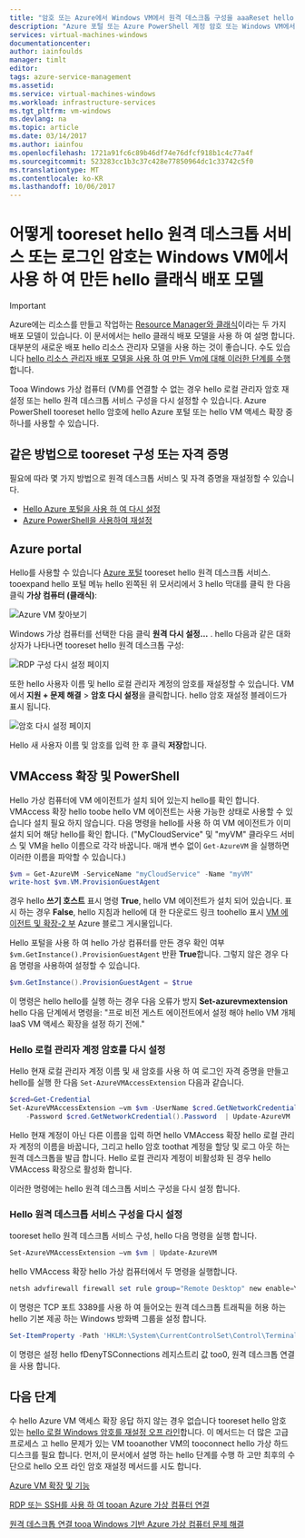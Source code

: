 ```yaml
---
title: "암호 또는 Azure에서 Windows VM에서 원격 데스크톱 구성을 aaaReset hello | Microsoft Docs"
description: "Azure 포털 또는 Azure PowerShell 계정 암호 또는 Windows VM에서 원격 데스크톱 서비스 hello 클래식 배포 사용 하 여 모델을 사용 하 여 만든 tooreset hello 하는 방법에 대해 알아봅니다."
services: virtual-machines-windows
documentationcenter: 
author: iainfoulds
manager: timlt
editor: 
tags: azure-service-management
ms.assetid: 
ms.service: virtual-machines-windows
ms.workload: infrastructure-services
ms.tgt_pltfrm: vm-windows
ms.devlang: na
ms.topic: article
ms.date: 03/14/2017
ms.author: iainfou
ms.openlocfilehash: 1721a91fc6c89b46df74e76dfcf918b1c4c77a4f
ms.sourcegitcommit: 523283cc1b3c37c428e77850964dc1c33742c5f0
ms.translationtype: MT
ms.contentlocale: ko-KR
ms.lasthandoff: 10/06/2017
---
```

# <a name="how-tooreset-hello-remote-desktop-service-or-its-login-password-in-a-windows-vm-created-using-hello-classic-deployment-model"></a>어떻게 tooreset hello 원격 데스크톱 서비스 또는 로그인 암호는 Windows VM에서 사용 하 여 만든 hello 클래식 배포 모델
> [!IMPORTANT]
> Azure에는 리소스를 만들고 작업하는 [Resource Manager와 클래식](../../../resource-manager-deployment-model.md)이라는 두 가지 배포 모델이 있습니다. 이 문서에서는 hello 클래식 배포 모델을 사용 하 여 설명 합니다. 대부분의 새로운 배포 hello 리소스 관리자 모델을 사용 하는 것이 좋습니다. 수도 있습니다 [hello 리소스 관리자 배포 모델을 사용 하 여 만든 Vm에 대해 이러한 단계를 수행](../reset-rdp.md)합니다.

Tooa Windows 가상 컴퓨터 (VM)를 연결할 수 없는 경우 hello 로컬 관리자 암호 재설정 또는 hello 원격 데스크톱 서비스 구성을 다시 설정할 수 있습니다. Azure PowerShell tooreset hello 암호에 hello Azure 포털 또는 hello VM 액세스 확장 중 하나를 사용할 수 있습니다.

## <a name="ways-tooreset-configuration-or-credentials"></a>같은 방법으로 tooreset 구성 또는 자격 증명
필요에 따라 몇 가지 방법으로 원격 데스크톱 서비스 및 자격 증명을 재설정할 수 있습니다.

- [Hello Azure 포털을 사용 하 여 다시 설정](#azure-portal)
- [Azure PowerShell을 사용하여 재설정](#vmaccess-extension-and-powershell)

## <a name="azure-portal"></a>Azure portal
Hello를 사용할 수 있습니다 [Azure 포털](https://portal.azure.com) tooreset hello 원격 데스크톱 서비스. tooexpand hello 포털 메뉴 hello 왼쪽된 위 모서리에서 3 hello 막대를 클릭 한 다음 클릭 **가상 컴퓨터 (클래식)**:

![Azure VM 찾아보기](./media/reset-rdp/Portal-Select-Classic-VM.png)

Windows 가상 컴퓨터를 선택한 다음 클릭 **원격 다시 설정...** . hello 다음과 같은 대화 상자가 나타나면 tooreset hello 원격 데스크톱 구성:

![RDP 구성 다시 설정 페이지](./media/reset-rdp/Portal-RDP-Reset-Windows.png)

또한 hello 사용자 이름 및 hello 로컬 관리자 계정의 암호를 재설정할 수 있습니다. VM에서 **지원 + 문제 해결** > **암호 다시 설정**을 클릭합니다. hello 암호 재설정 블레이드가 표시 됩니다.

![암호 다시 설정 페이지](./media/reset-rdp/Portal-PW-Reset-Windows.png)

Hello 새 사용자 이름 및 암호를 입력 한 후 클릭 **저장**합니다.

## <a name="vmaccess-extension-and-powershell"></a>VMAccess 확장 및 PowerShell
Hello 가상 컴퓨터에 VM 에이전트가 설치 되어 있는지 hello를 확인 합니다. VMAccess 확장 hello toobe hello VM 에이전트는 사용 가능한 상태로 사용할 수 있습니다 설치 필요 하지 않습니다. 다음 명령을 hello를 사용 하 여 VM 에이전트가 이미 설치 되어 해당 hello를 확인 합니다. ("MyCloudService" 및 "myVM" 클라우드 서비스 및 VM을 hello 이름으로 각각 바꿉니다. 매개 변수 없이 `Get-AzureVM` 을 실행하면 이러한 이름을 파악할 수 있습니다.)

```powershell
$vm = Get-AzureVM -ServiceName "myCloudService" -Name "myVM"
write-host $vm.VM.ProvisionGuestAgent
```

경우 hello **쓰기 호스트** 표시 명령 **True**, hello VM 에이전트가 설치 되어 있습니다. 표시 하는 경우 **False**, hello 지침과 hello에 대 한 다운로드 링크 toohello 표시 [VM 에이전트 및 확장-2 부](http://go.microsoft.com/fwlink/p/?linkid=403947&clcid=0x409) Azure 블로그 게시물입니다.

Hello 포털을 사용 하 여 hello 가상 컴퓨터를 만든 경우 확인 여부 `$vm.GetInstance().ProvisionGuestAgent` 반환 **True**합니다. 그렇지 않은 경우 다음 명령을 사용하여 설정할 수 있습니다.

```powershell
$vm.GetInstance().ProvisionGuestAgent = $true
```

이 명령은 hello hello를 실행 하는 경우 다음 오류가 방지 **Set-azurevmextension** hello 다음 단계에서 명령을: "프로 비전 게스트 에이전트에서 설정 해야 hello VM 개체 IaaS VM 액세스 확장을 설정 하기 전에."

### <a name="reset-hello-local-administrator-account-password"></a>**Hello 로컬 관리자 계정 암호를 다시 설정**
Hello 현재 로컬 관리자 계정 이름 및 새 암호를 사용 하 여 로그인 자격 증명을 만들고 hello를 실행 한 다음 `Set-AzureVMAccessExtension` 다음과 같습니다.

```powershell
$cred=Get-Credential
Set-AzureVMAccessExtension –vm $vm -UserName $cred.GetNetworkCredential().Username `
    -Password $cred.GetNetworkCredential().Password  | Update-AzureVM
```

Hello 현재 계정이 아닌 다른 이름을 입력 하면 hello VMAccess 확장 hello 로컬 관리자 계정의 이름을 바꿉니다, 그리고 hello 암호 toothat 계정을 할당 및 로그 아웃 하는 원격 데스크톱을 발급 합니다. Hello 로컬 관리자 계정이 비활성화 된 경우 hello VMAccess 확장으로 활성화 합니다.

이러한 명령에는 hello 원격 데스크톱 서비스 구성을 다시 설정 합니다.

### <a name="reset-hello-remote-desktop-service-configuration"></a>**Hello 원격 데스크톱 서비스 구성을 다시 설정**
tooreset hello 원격 데스크톱 서비스 구성, hello 다음 명령을 실행 합니다.

```powershell
Set-AzureVMAccessExtension –vm $vm | Update-AzureVM
```

hello VMAccess 확장 hello 가상 컴퓨터에서 두 명령을 실행합니다.

```powershell
netsh advfirewall firewall set rule group="Remote Desktop" new enable=Yes
```

이 명령은 TCP 포트 3389를 사용 하 여 들어오는 원격 데스크톱 트래픽을 허용 하는 hello 기본 제공 하는 Windows 방화벽 그룹을 설정 합니다.

```powershell
Set-ItemProperty -Path 'HKLM:\System\CurrentControlSet\Control\Terminal Server' -name "fDenyTSConnections" -Value 0
```

이 명령은 설정 hello fDenyTSConnections 레지스트리 값 too0, 원격 데스크톱 연결을 사용 합니다.

## <a name="next-steps"></a>다음 단계
수 hello Azure VM 액세스 확장 응답 하지 않는 경우 없습니다 tooreset hello 암호 있는 [hello 로컬 Windows 암호를 재설정 오프 라인](../reset-local-password-without-agent.md?toc=%2fazure%2fvirtual-machines%2fwindows%2ftoc.json)합니다. 이 메서드는 더 많은 고급 프로세스 고 hello 문제가 있는 VM tooanother VM의 tooconnect hello 가상 하드 디스크를 필요 합니다. 먼저,이 문서에서 설명 하는 hello 단계를 수행 하 고만 최후의 수단으로 hello 오프 라인 암호 재설정 메서드를 시도 합니다.

[Azure VM 확장 및 기능](../extensions-features.md?toc=%2fazure%2fvirtual-machines%2fwindows%2ftoc.json)

[RDP 또는 SSH를 사용 하 여 tooan Azure 가상 컴퓨터 연결](http://msdn.microsoft.com/library/azure/dn535788.aspx)

[원격 데스크톱 연결 tooa Windows 기반 Azure 가상 컴퓨터 문제 해결](../troubleshoot-rdp-connection.md?toc=%2fazure%2fvirtual-machines%2fwindows%2ftoc.json)

